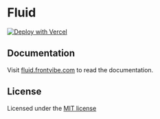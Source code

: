 # Fluid

[![Deploy with Vercel](https://vercel.com/button)](https://vercel.com/new/clone?repository-url=https%3A%2F%2Fgithub.com%2Ffrontvibe%2Ffluid)

## Documentation

Visit [fluid.frontvibe.com](https://fluid.frontvibe.com/) to read the documentation.

## License

Licensed under the [MIT license](https://github.com/frontvibe/fluid/blob/main/LICENSE.md)
